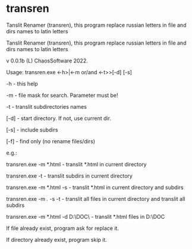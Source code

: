 # transren
 Tanslit Renamer (transren), this program replace russian letters in file and dirs names to latin letters


Tanslit Renamer (transren), this program replace russian letters in file and dirs names to latin letters

v 0.0.1b (L) ChaosSoftware 2022.

Usage: transren.exe <-h>|<-m <mask> or/and <-t>>[-d] [-s]

-h - this help

-m <mask> - file mask for search. Parameter must be!

-t - translit subdirectories names

[-d] <directory> - start directory. If not, use current dir.

[-s] - include subdirs

[-f] - find only (no rename files/dirs)

e.g.:

transren.exe -m *.html - translit *.html in current directory

transren.exe -t - translit subdirs in current directory

transren.exe -m *.html -s  - translit *.html in current directory and subdirs

transren.exe -m *.* -s -t - translit all files in current directory and translit all subdirs

transren.exe -m *.html -d D:\DOC\  - translit *.html files in D:\DOC

If file already exist, program ask for replace it.

If directory already exist, program skip it.